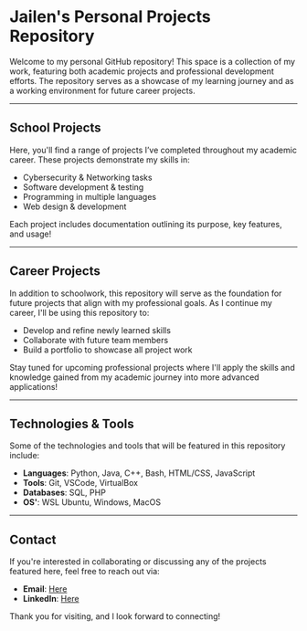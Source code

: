 # Jailen's Personal Projects Repository

Welcome to my personal GitHub repository! This space is a collection of my work, featuring both academic projects and professional development efforts. The repository serves as a showcase of my learning journey and as a working environment for future career projects.

---

## **School Projects**
Here, you'll find a range of projects I’ve completed throughout my academic career. These projects demonstrate my skills in:
- Cybersecurity & Networking tasks
- Software development & testing
- Programming in multiple languages
- Web design & development

Each project includes documentation outlining its purpose, key features, and usage!

---

## **Career Projects**
In addition to schoolwork, this repository will serve as the foundation for future projects that align with my professional goals. As I continue my career, I'll be using this repository to:
- Develop and refine newly learned skills
- Collaborate with future team members
- Build a portfolio to showcase all project work

Stay tuned for upcoming professional projects where I'll apply the skills and knowledge gained from my academic journey into more advanced applications!

---

## **Technologies & Tools**
Some of the technologies and tools that will be featured in this repository include:
- **Languages**: Python, Java, C++, Bash, HTML/CSS, JavaScript
- **Tools**: Git, VSCode, VirtualBox
- **Databases**: SQL, PHP
- **OS'**: WSL Ubuntu, Windows, MacOS

---

## **Contact**
If you're interested in collaborating or discussing any of the projects featured here, feel free to reach out via:
- **Email**: [Here](jduncan0910@gmail.com)
- **LinkedIn**: [Here](www.linkedin.com/in/jailen-duncan-4861ba275)

Thank you for visiting, and I look forward to connecting!
